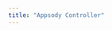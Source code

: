 ```yaml
---
title: "Appsody Controller"
---
```


<!-- start with a single file explaining the architecture at a high level and have section for specific topics. If it gets big a document, then we can always split out into separate files -->